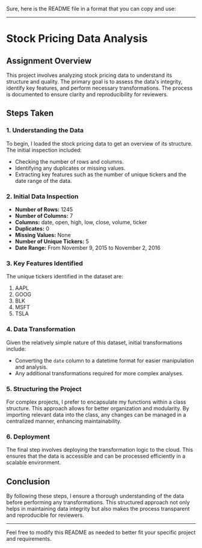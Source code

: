 Sure, here is the README file in a format that you can copy and use:

---

# Stock Pricing Data Analysis

## Assignment Overview

This project involves analyzing stock pricing data to understand its structure and quality. The primary goal is to assess the data's integrity, identify key features, and perform necessary transformations. The process is documented to ensure clarity and reproducibility for reviewers.

## Steps Taken

### 1. Understanding the Data

To begin, I loaded the stock pricing data to get an overview of its structure. The initial inspection included:
- Checking the number of rows and columns.
- Identifying any duplicates or missing values.
- Extracting key features such as the number of unique tickers and the date range of the data.

### 2. Initial Data Inspection

- **Number of Rows:** 1245
- **Number of Columns:** 7
- **Columns:** date, open, high, low, close, volume, ticker
- **Duplicates:** 0
- **Missing Values:** None
- **Number of Unique Tickers:** 5
- **Date Range:** From November 9, 2015 to November 2, 2016

### 3. Key Features Identified

The unique tickers identified in the dataset are:
1. AAPL
2. GOOG
3. BLK
4. MSFT
5. TSLA

### 4. Data Transformation

Given the relatively simple nature of this dataset, initial transformations include:
- Converting the `date` column to a datetime format for easier manipulation and analysis.
- Any additional transformations required for more complex analyses.

### 5. Structuring the Project

For complex projects, I prefer to encapsulate my functions within a class structure. This approach allows for better organization and modularity. By importing relevant data into the class, any changes can be managed in a centralized manner, enhancing maintainability.

### 6. Deployment

The final step involves deploying the transformation logic to the cloud. This ensures that the data is accessible and can be processed efficiently in a scalable environment.

## Conclusion

By following these steps, I ensure a thorough understanding of the data before performing any transformations. This structured approach not only helps in maintaining data integrity but also makes the process transparent and reproducible for reviewers.

---

Feel free to modify this README as needed to better fit your specific project and requirements.
